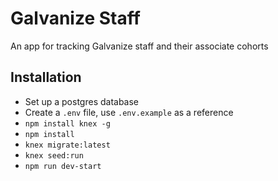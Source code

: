 # Galvanize Staff

An app for tracking Galvanize staff and their associate cohorts

## Installation

* Set up a postgres database
* Create a `.env` file, use `.env.example` as a reference
* `npm install knex -g`
* `npm install`
* `knex migrate:latest`
* `knex seed:run`
* `npm run dev-start`
